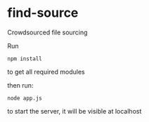 # find-source
Crowdsourced file sourcing

Run 
```
npm install
``` 
to get all required modules

then run:
```
node app.js
```
to start the server, it will be visible at localhost
